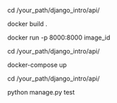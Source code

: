 cd /your_path/django_intro/api/

docker build .

docker run -p 8000:8000 image_id


cd /your_path/django_intro/api/

docker-compose up


cd /your_path/django_intro/api/

python manage.py test
